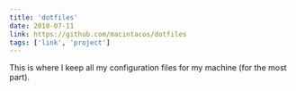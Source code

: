 ```yaml
---
title: 'dotfiles'
date: 2018-07-11
link: https://github.com/macintacos/dotfiles
tags: ['link', 'project']
---
```


This is where I keep all my configuration files for my machine (for the most part).